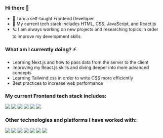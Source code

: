 ### Hi there 👋 
- 📌 I am a self-taught Frontend Developer
- 🌱 My current tech stack includes HTML, CSS, JavaScript, and React.js
- 🪐 I am always working on new projects and researching topics in order to improve my development skills

### What am I currently doing? ⚡️
- Learning Next.js and how to pass data from the server to the client
- Improving my React.js skills and diving deeper into more advanced concepts
- Learning Tailwind.css in order to write CSS more efficiently
- Best practices to increase web performance


### My current Frontend tech stack includes:
<img src="https://img.shields.io/badge/JavaScript-yellow?logo=JavaScript&logoColor=white&style=ShieldStyle" /> <img src="https://img.shields.io/badge/CSS-blue?logo=CSS3&logoColor=white&style=ShieldStyle" /> <img src="https://img.shields.io/badge/HTML-orange?logo=HTML5&logoColor=white&style=ShieldStyle" /> <img src="https://img.shields.io/badge/React-61DAFB?logo=React&logoColor=white&style=ShieldStyle" /> <img src="https://img.shields.io/badge/Tailwind.css-06B6D4?logo=Tailwind&logoColor=white&style=ShieldStyle" /> <img src="https://img.shields.io/badge/Sass-CC6699?logo=Sass&logoColor=white&style=ShieldStyle" />

### Other technologies and platforms I have worked with:
<img src="https://img.shields.io/badge/Firebase-FFCA28e?logo=Firebase&logoColor=white&style=ShieldStyle" /> <img src="https://img.shields.io/badge/Express-000000?logo=Express&logoColor=white&style=ShieldStyle" /> <img src="https://img.shields.io/badge/Node.js-339933?logo=Node.js&logoColor=white&style=ShieldStyle" /> <img src="https://img.shields.io/badge/Netlify-00C7B7?logo=Netlify&logoColor=white&style=ShieldStyle" /> <img src="https://img.shields.io/badge/Heroku-430098?logo=Heroku&logoColor=white&style=ShieldStyle" /> <img src="https://img.shields.io/badge/Handlebars-000000?logo=Handlebars&logoColor=white&style=ShieldStyle" /> <img src="https://img.shields.io/badge/Next.js-black?logo=Next.js&logoColor=white&style=ShieldStyle" />


<!--
**atrain42/atrain42** is a ✨ _special_ ✨ repository because its `README.md` (this file) appears on your GitHub profile.

Here are some ideas to get you started:

- 🔭 I’m currently working on ...
- 🌱 I’m currently learning ...
- 👯 I’m looking to collaborate on ...
- 🤔 I’m looking for help with ...
- 💬 Ask me about ...
- 📫 How to reach me: ...
- 😄 Pronouns: ...
- ⚡ Fun fact: ...
-->
